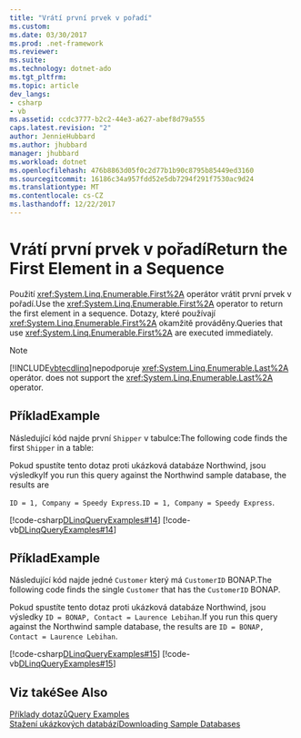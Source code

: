 ```yaml
---
title: "Vrátí první prvek v pořadí"
ms.custom: 
ms.date: 03/30/2017
ms.prod: .net-framework
ms.reviewer: 
ms.suite: 
ms.technology: dotnet-ado
ms.tgt_pltfrm: 
ms.topic: article
dev_langs:
- csharp
- vb
ms.assetid: ccdc3777-b2c2-44e3-a627-abef8d79a555
caps.latest.revision: "2"
author: JennieHubbard
ms.author: jhubbard
manager: jhubbard
ms.workload: dotnet
ms.openlocfilehash: 476b8863d05f0c2d77b1b90c8795b85449ed3160
ms.sourcegitcommit: 16186c34a957fdd52e5db7294f291f7530ac9d24
ms.translationtype: MT
ms.contentlocale: cs-CZ
ms.lasthandoff: 12/22/2017
---
```

# <a name="return-the-first-element-in-a-sequence"></a><span data-ttu-id="b02b6-102">Vrátí první prvek v pořadí</span><span class="sxs-lookup"><span data-stu-id="b02b6-102">Return the First Element in a Sequence</span></span>
<span data-ttu-id="b02b6-103">Použití <xref:System.Linq.Enumerable.First%2A> operátor vrátit první prvek v pořadí.</span><span class="sxs-lookup"><span data-stu-id="b02b6-103">Use the <xref:System.Linq.Enumerable.First%2A> operator to return the first element in a sequence.</span></span> <span data-ttu-id="b02b6-104">Dotazy, které používají <xref:System.Linq.Enumerable.First%2A> okamžitě prováděny.</span><span class="sxs-lookup"><span data-stu-id="b02b6-104">Queries that use <xref:System.Linq.Enumerable.First%2A> are executed immediately.</span></span>  
  
> [!NOTE]
>  [!INCLUDE[vbtecdlinq](../../../../../../includes/vbtecdlinq-md.md)]<span data-ttu-id="b02b6-105">nepodporuje <xref:System.Linq.Enumerable.Last%2A> operátor.</span><span class="sxs-lookup"><span data-stu-id="b02b6-105"> does not support the <xref:System.Linq.Enumerable.Last%2A> operator.</span></span>  
  
## <a name="example"></a><span data-ttu-id="b02b6-106">Příklad</span><span class="sxs-lookup"><span data-stu-id="b02b6-106">Example</span></span>  
 <span data-ttu-id="b02b6-107">Následující kód najde první `Shipper` v tabulce:</span><span class="sxs-lookup"><span data-stu-id="b02b6-107">The following code finds the first `Shipper` in a table:</span></span>  
  
 <span data-ttu-id="b02b6-108">Pokud spustíte tento dotaz proti ukázková databáze Northwind, jsou výsledky</span><span class="sxs-lookup"><span data-stu-id="b02b6-108">If you run this query against the Northwind sample database, the results are</span></span>  
  
 <span data-ttu-id="b02b6-109">`ID = 1, Company = Speedy Express`.</span><span class="sxs-lookup"><span data-stu-id="b02b6-109">`ID = 1, Company = Speedy Express`.</span></span>  
  
 [!code-csharp[DLinqQueryExamples#14](../../../../../../samples/snippets/csharp/VS_Snippets_Data/DLinqQueryExamples/cs/Program.cs#14)]
 [!code-vb[DLinqQueryExamples#14](../../../../../../samples/snippets/visualbasic/VS_Snippets_Data/DLinqQueryExamples/vb/Module1.vb#14)]  
  
## <a name="example"></a><span data-ttu-id="b02b6-110">Příklad</span><span class="sxs-lookup"><span data-stu-id="b02b6-110">Example</span></span>  
 <span data-ttu-id="b02b6-111">Následující kód najde jedné `Customer` který má `CustomerID` BONAP.</span><span class="sxs-lookup"><span data-stu-id="b02b6-111">The following code finds the single `Customer` that has the `CustomerID` BONAP.</span></span>  
  
 <span data-ttu-id="b02b6-112">Pokud spustíte tento dotaz proti ukázková databáze Northwind, jsou výsledky `ID = BONAP, Contact = Laurence Lebihan`.</span><span class="sxs-lookup"><span data-stu-id="b02b6-112">If you run this query against the Northwind sample database, the results are `ID = BONAP, Contact = Laurence Lebihan`.</span></span>  
  
 [!code-csharp[DLinqQueryExamples#15](../../../../../../samples/snippets/csharp/VS_Snippets_Data/DLinqQueryExamples/cs/Program.cs#15)]
 [!code-vb[DLinqQueryExamples#15](../../../../../../samples/snippets/visualbasic/VS_Snippets_Data/DLinqQueryExamples/vb/Module1.vb#15)]  
  
## <a name="see-also"></a><span data-ttu-id="b02b6-113">Viz také</span><span class="sxs-lookup"><span data-stu-id="b02b6-113">See Also</span></span>  
 [<span data-ttu-id="b02b6-114">Příklady dotazů</span><span class="sxs-lookup"><span data-stu-id="b02b6-114">Query Examples</span></span>](../../../../../../docs/framework/data/adonet/sql/linq/query-examples.md)  
 [<span data-ttu-id="b02b6-115">Stažení ukázkových databází</span><span class="sxs-lookup"><span data-stu-id="b02b6-115">Downloading Sample Databases</span></span>](../../../../../../docs/framework/data/adonet/sql/linq/downloading-sample-databases.md)
